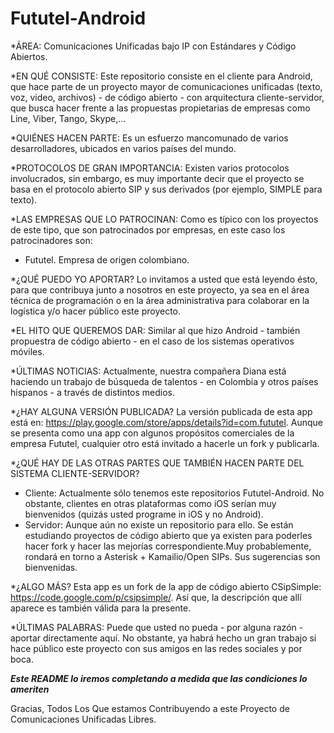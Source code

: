 # Fututel-Android

*ÁREA:
Comunicaciones Unificadas bajo IP con Estándares y Código Abiertos.

*EN QUÉ CONSISTE:
Este repositorio consiste en el cliente para Android, que hace parte de un proyecto mayor de comunicaciones unificadas (texto, voz, video, archivos) - de código abierto - con arquitectura cliente-servidor, que busca hacer frente a las propuestas propietarias de empresas como Line, Viber, Tango, Skype,...

*QUIÉNES HACEN PARTE:
Es un esfuerzo mancomunado de varios desarrolladores, ubicados en varios países del mundo.

*PROTOCOLOS DE GRAN IMPORTANCIA:
Existen varios protocolos involucrados, sin embargo, es muy importante decir que el proyecto se basa en el protocolo abierto SIP y sus derivados (por ejemplo, SIMPLE para texto).

*LAS EMPRESAS QUE LO PATROCINAN:
Como es típico con los proyectos de este tipo, que son patrocinados por empresas, en este caso los patrocinadores son:
- Fututel. Empresa de origen colombiano.

*¿QUÉ PUEDO YO APORTAR?
Lo invitamos a usted que está leyendo ésto, para que contribuya junto a nosotros en este proyecto, ya sea en el área técnica de programación o en la área administrativa para colaborar en la logística y/o hacer público este proyecto.

*EL HITO QUE QUEREMOS DAR:
Similar al que hizo Android - también propuestra de código abierto - en el caso de los sistemas operativos móviles.

*ÚLTIMAS NOTICIAS:
Actualmente, nuestra compañera Diana está haciendo un trabajo de búsqueda de talentos - en Colombia y otros países hispanos - a través de distintos medios.

*¿HAY ALGUNA VERSIÓN PUBLICADA?
La versión publicada de esta app está en: https://play.google.com/store/apps/details?id=com.fututel. Aunque se presenta como una app con algunos propósitos comerciales de la empresa Fututel, cualquier otro está invitado a hacerle un fork y publicarla.

*¿QUÉ HAY DE LAS OTRAS PARTES QUE TAMBIÉN HACEN PARTE DEL SISTEMA CLIENTE-SERVIDOR?
- Cliente: Actualmente sólo tenemos este repositorios Fututel-Android. No obstante, clientes en otras plataformas como iOS serían muy bienvenidos (quizás usted programe in iOS y no Android).
- Servidor: Aunque aún no existe un repositorio para ello. Se están estudiando proyectos de código abierto que ya existen para poderles hacer fork y hacer las mejorías correspondiente.Muy probablemente, rondará en torno a Asterisk + Kamailio/Open SIPs. Sus sugerencias son bienvenidas.

*¿ALGO MÁS?
Esta app es un fork de la app de código abierto CSipSimple: https://code.google.com/p/csipsimple/. Así que, la descripción que allí aparece es también válida para la presente.

*ÚLTIMAS PALABRAS:
Puede que usted no pueda - por alguna razón - aportar directamente aquí. No obstante, ya habrá hecho un gran trabajo si hace público este proyecto con sus amigos en las redes sociales y por boca.

*****Este README lo iremos completando a medida que las condiciones lo ameriten*****

Gracias,
Todos Los Que estamos Contribuyendo a este Proyecto de Comunicaciones Unificadas Libres.
